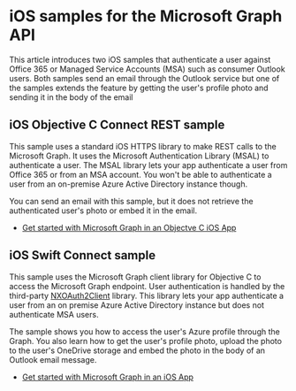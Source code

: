 # iOS samples for the Microsoft Graph API
This article introduces two iOS samples that authenticate a user against Office 365 or Managed Service Accounts (MSA) such as consumer Outlook users. Both samples send an email through the Outlook service but one of the samples extends the feature by getting the user's profile photo and sending it in the body of the email

## iOS Objective C Connect REST sample
This sample uses a standard iOS HTTPS library to make REST calls to the Microsoft Graph. It uses the Microsoft Authentication Library (MSAL) to authenticate a user. The MSAL library lets your app authenticate a user from Office 365 or from an MSA account. You won't be able to authenticate a user from an on-premise Azure Active Directory instance though.

You can send an email with this sample, but it does not retrieve the authenticated user's photo or embed it in the email.

- [Get started with Microsoft Graph in an Objectve C iOS App](ios_objectivec.md)

## iOS Swift Connect sample
This sample uses the Microsoft Graph client library for Objective C to access the Microsoft Graph endpoint. User authentication is handled by the third-party [NXOAuth2Client](https://github.com/nxtbgthng/OAuth2Client) library. This library lets your app authenticate a user from an on premise Azure Active Directory instance but does not authenticate MSA users.

The sample shows you how to access the user's Azure profile through the Graph. You also learn how to get the user's profile photo, upload the photo to the user's OneDrive storage and embed the photo in the body of an Outlook email message.

- [Get started with Microsoft Graph in an iOS App](ios_swift.md)
